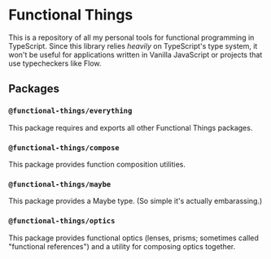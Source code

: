 # Functional Things

This is a repository of all my personal tools for functional programming in
TypeScript. Since this library relies _heavily_ on TypeScript's type system, it
won't be useful for applications written in Vanilla JavaScript or projects that
use typecheckers like Flow.

## Packages

### `@functional-things/everything`

This package requires and exports all other Functional Things packages.

### `@functional-things/compose`

This package provides function composition utilities.

### `@functional-things/maybe`

This package provides a Maybe type. (So simple it's actually embarassing.)

### `@functional-things/optics`

This package provides functional optics (lenses, prisms; sometimes called
"functional references") and a utility for composing optics together.